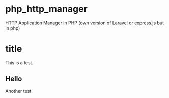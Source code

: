 # php_http_manager
HTTP Application Manager in PHP (own version of Laravel or express.js but in php)

# title
This is a test.

## Hello
Another test
